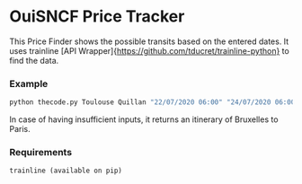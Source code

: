 # OuiSNCF Price Tracker

This Price Finder shows the possible transits based on the entered dates.
It uses trainline [API Wrapper]{https://github.com/tducret/trainline-python} to find the data.

### Example
```bash
python thecode.py Toulouse Quillan "22/07/2020 06:00" "24/07/2020 06:00"
```
In case of having insufficient inputs, it returns an itinerary of Bruxelles to Paris.

### Requirements
```
trainline (available on pip)
```


